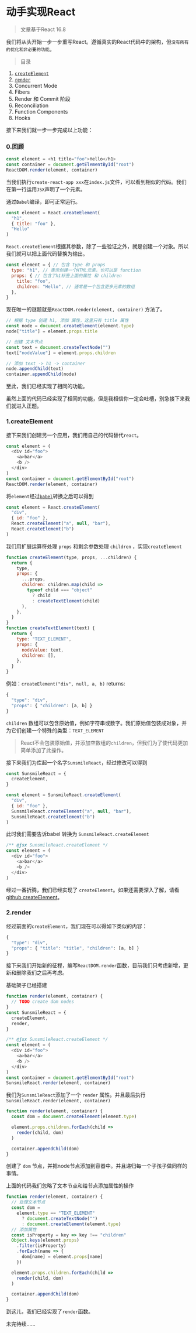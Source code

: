# 动手实现React

> 文章基于React 16.8

我们将从头开始一步一步重写React。遵循真实的React代码中的架构，但`没有所有的优化和非必要的功能`。

> 目录

1. [`createElement`](#_1createelement)
2. [`render`](#_2render)
3. Concurrent Mode
4. Fibers
5. Render 和 Commit 阶段
6. Reconciliation
7. Function Components
8. Hooks

接下来我们就一步一步完成以上功能：

### 0.回顾

```javascript
const element = <h1 title="foo">Hello</h1>
const container = document.getElementById("root")
ReactDOM.render(element, container)
```
当我们执行`create-react-app xxx`在`index.js`文件，可以看到相似的代码。我们在第一行运用`JSX`声明了一个元素。

通过`Babel`编译，即可正常运行。

```javascript
const element = React.createElement(
  "h1",
  { title: "foo" },
  "Hello"
)
```
`React.createElement`根据其参数，除了一些验证之外，就是创建一个对象。所以我们就可以把上面代码替换为输出。
```javascript
const element = { // 包含 type 和 props
  type: "h1", // 表示创建一个HTML元素，也可以是 function
  props: { // 包含了h1标签上面的属性 和 children
    title: "foo",
    children: "Hello", // 通常是一个包含更多元素的数组
  },
}
```
现在唯一的谜题就是`ReactDOM.render(element, container)` 方法了。
```javascript
// 根据 type 创建 h1, 添加 属性，这里只有 title 属性
const node = document.createElement(element.type)
node["title"] = element.props.title

// 创建 文本节点
const text = document.createTextNode("")
text["nodeValue"] = element.props.children

// 添加 text -> h1 -> container
node.appendChild(text)
container.appendChild(node)
```
至此，我们已经实现了相同的功能。

虽然上面的代码已经实现了相同的功能，但是我相信你一定会吐槽，别急接下来我们就进入正题。

### 1.createElement

接下来我们创建另一个应用，我们用自己的代码替代`react`。
```javascript
const element = (
  <div id="foo">
    <a>bar</a>
    <b />
  </div>
)
const container = document.getElementById("root")
ReactDOM.render(element, container)
```
将`element`经过[`babel`](https://www.babeljs.cn/repl#?browsers=defaults%2C%20not%20ie%2011%2C%20not%20ie_mob%2011&build=&builtIns=false&spec=false&loose=false&code_lz=KYG2FtgOwFwAgLxwBQCg5wDwBMCWA3OXbBAIgDMB7S0gPnQywENaAjJgJ0wHoWGNMrON3oDuefPQCUQA&debug=false&forceAllTransforms=false&shippedProposals=false&circleciRepo=&evaluate=false&fileSize=false&timeTravel=false&sourceType=module&lineWrap=true&presets=env%2Creact%2Cstage-2&prettier=false&targets=&version=7.13.8&externalPlugins=)转换之后可以得到
```javascript
const element = React.createElement(
  "div",
  { id: "foo" },
  React.createElement("a", null, "bar"),
  React.createElement("b")
)
```
我们用扩展运算符处理 `props` 和剩余参数处理 `children` ，实现`createElement`
```javascript
function createElement(type, props, ...children) {
  return {
    type,
    props: {
      ...props,
      children: children.map(child =>
        typeof child === "object"
          ? child
          : createTextElement(child)
      ),
    },
  }
}
function createTextElement(text) {
  return {
    type: "TEXT_ELEMENT",
    props: {
      nodeValue: text,
      children: [],
    },
  }
}
```
例如：`createElement("div", null, a, b)` returns:
```javascript
{
  "type": "div",
  "props": { "children": [a, b] }
}
```
`children` 数组可以包含原始值，例如字符串或数字。我们原始值包装成对象，并为它们创建一个特殊的类型：`TEXT_ELEMENT`
> React不会包装原始值，并添加空数组的`children`，但我们为了使代码更加简单添加了此操作。

接下来我们为库起一个名字`SunsmileReact`，经过修改可以得到

```javascript
const SunsmileReact = {
  createElement,
}

const element = SunsmileReact.createElement(
  "div",
  { id: "foo" },
  SunsmileReact.createElement("a", null, "bar"),
  SunsmileReact.createElement("b")
)
```
此时我们需要告诉babel 转换为 `SunsmileReact.createElement`

```js
/** @jsx SunsmileReact.createElement */
const element = (
  <div id="foo">
    <a>bar</a>
    <b />
  </div>
)
```
经过一番折腾，我们已经实现了 `createElement`。如果还需要深入了解，请看[github createElement](https://github.com/sunsmile-ls/sunsmileReact/tree/0.0.1)。

### 2.render

经过前面的`createElement`，我们现在可以得如下类似的内容：
```javascript
{
  "type": "div",
  "props": { "title": "title", "children": [a, b] }
}
```
接下来我们开始新的征程，编写`ReactDOM.render`函数，目前我们只考虑新增，更新和删除我们之后再考虑。

基础架子已经搭建
```javascript
function render(element, container) {
  // TODO create dom nodes
}
const SunsmileReact = {
  createElement,
  render,
}

/** @jsx SunsmileReact.createElement */
const element = (
  <div id="foo">
    <a>bar</a>
    <b />
  </div>
)
const container = document.getElementById("root")
SunsmileReact.render(element, container)
```
我们为`SunsmileReact`添加了一个 `render` 属性。并且最后执行`SunsmileReact.render(element, container)`

```javascript
function render(element, container) {
  const dom = document.createElement(element.type) 

  element.props.children.forEach(child =>
    render(child, dom)
  )

  container.appendChild(dom)
}
```
创建了 `dom` 节点，并把node节点添加到容器中。并且递归每一个子孩子做同样的事情。

上面的代码我们忽略了文本节点和给节点添加属性的操作

```javascript
function render(element, container) {
  // 处理文本节点
  const dom =
    element.type == "TEXT_ELEMENT"
      ? document.createTextNode("")
      : document.createElement(element.type)
  // 添加属性    
  const isProperty = key => key !== "children"
  Object.keys(element.props)
    .filter(isProperty)
    .forEach(name => {
      dom[name] = element.props[name]
    })

  element.props.children.forEach(child =>
    render(child, dom)
  )

  container.appendChild(dom)
}
```
到这儿，我们已经实现了`render`函数。

未完待续......
